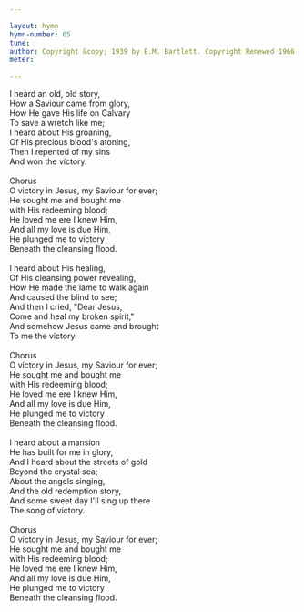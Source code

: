 ```yaml
---

layout: hymn
hymn-number: 65
tune: 
author: Copyright &copy; 1939 by E.M. Bartlett. Copyright Renewed 1966 by Mrs. E.M. Bartlett. Assigned to Albert E. Brumley & Sons/SESAC (admin. by ClearBox Rights). All rights reserved. Used by permission.
meter: 

---
```

I heard an old, old story,<br>How a Saviour came from glory,<br>How He gave His life on Calvary<br>To save a wretch like me;<br>I heard about His groaning,<br>Of His precious blood's atoning,<br>Then I repented of my sins<br>And won the victory.<br><br>Chorus<br>O victory in Jesus, my Saviour for ever;<br>He sought me and bought me<br>with His redeeming blood;<br>He loved me ere I knew Him,<br>And all my love is due Him,<br>He plunged me to victory<br>Beneath the cleansing flood.<br><br>I heard about His healing,<br>Of His cleansing power revealing,<br>How He made the lame to walk again<br>And caused the blind to see;<br>And then I cried, "Dear Jesus,<br>Come and heal my broken spirit,"<br>And somehow Jesus came and brought<br>To me the victory.<br><br>Chorus<br>O victory in Jesus, my Saviour for ever;<br>He sought me and bought me<br>with His redeeming blood;<br>He loved me ere I knew Him,<br>And all my love is due Him,<br>He plunged me to victory<br>Beneath the cleansing flood.<br><br>I heard about a mansion<br>He has built for me in glory,<br>And I heard about the streets of gold<br>Beyond the crystal sea;<br>About the angels singing,<br>And the old redemption story,<br>And some sweet day I'll sing up there<br>The song of victory.<br><br>Chorus<br>O victory in Jesus, my Saviour for ever;<br>He sought me and bought me<br>with His redeeming blood;<br>He loved me ere I knew Him,<br>And all my love is due Him,<br>He plunged me to victory<br>Beneath the cleansing flood.<br><br><br>
